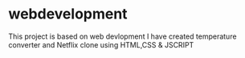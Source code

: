 # webdevelopment
This project is based on web devlopment
I have created temperature converter and
Netflix clone using HTML,CSS & JSCRIPT

